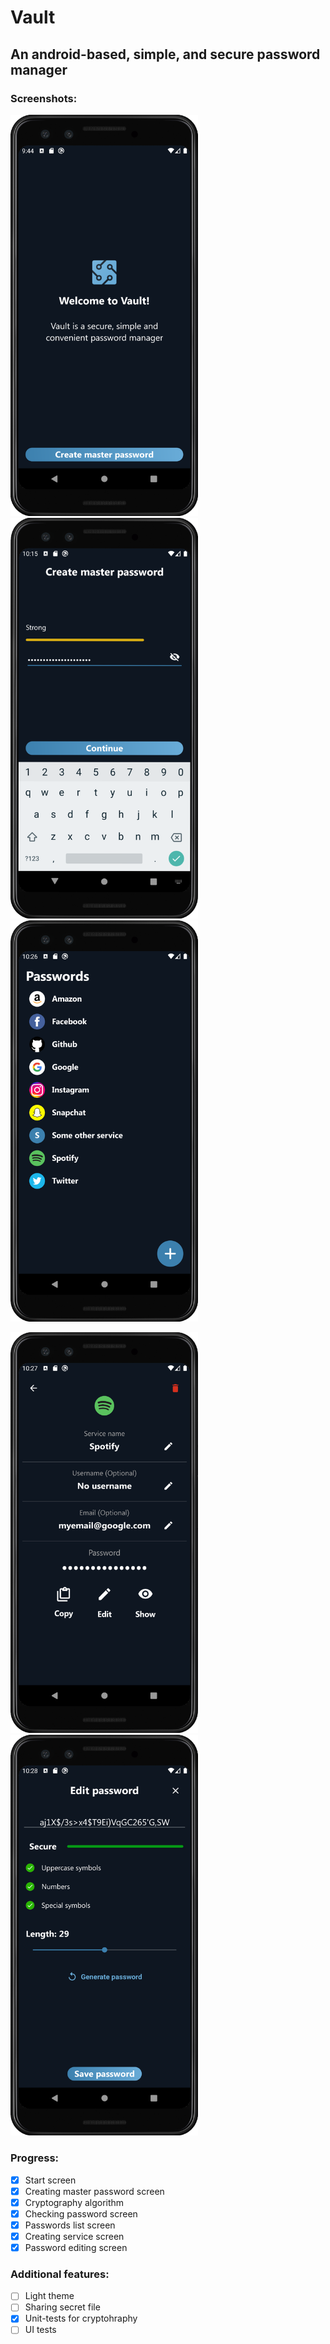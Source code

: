 # Vault

## An android-based, simple, and secure password manager

### Screenshots:

<p float="left">
  <img src="screenshots/screenshot_welcome.png" width="300" />
  <img src="screenshots/screenshot_create_master_password.png" width="300" /> 
  <img src="screenshots/screenshot_passwords_list.png" width="300" />
</p>

<p float="left">
  <img src="screenshots/screenshot_service_info.png" width="300" /> 
  <img src="screenshots/screenshot_password_edit.png" width="300" />
</p>

### Progress:
- [x] Start screen
- [x] Creating master password screen
- [x] Cryptography algorithm
- [x] Checking password screen
- [x] Passwords list screen
- [x] Creating service screen
- [x] Password editing screen

### Additional features:
- [ ] Light theme
- [ ] Sharing secret file
- [x] Unit-tests for cryptohraphy
- [ ] UI tests
